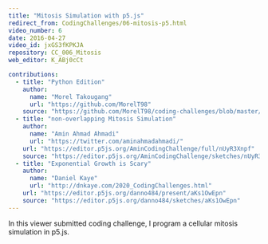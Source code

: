 ```yaml
---
title: "Mitosis Simulation with p5.js"
redirect_from: CodingChallenges/06-mitosis-p5.html
video_number: 6
date: 2016-04-27
video_id: jxGS3fKPKJA
repository: CC_006_Mitosis
web_editor: K_ABj0cCt

contributions:
  - title: "Python Edition"
    author:
      name: "Morel Takougang"
      url: "https://github.com/MorelT98"
    source: "https://github.com/MorelT98/coding-challenges/blob/master/006_mitosis.py"
  - title: "non-overlapping Mitosis Simulation"
    author:
      name: "Amin Ahmad Ahmadi"
      url: "https://twitter.com/aminahmadahmadi/"
    url: "https://editor.p5js.org/AminCodingChallenge/full/nUyR3Xnpf"
    source: "https://editor.p5js.org/AminCodingChallenge/sketches/nUyR3Xnpf"
  - title: "Exponential Growth is Scary"
    author:
      name: "Daniel Kaye"
      url: "http://dnkaye.com/2020_CodingChallenges.html"
    url: "https://editor.p5js.org/danno484/present/aKs1OwEpn"
    source: "https://editor.p5js.org/danno484/sketches/aKs1OwEpn"
---
```

In this viewer submitted coding challenge, I program a cellular mitosis simulation in p5.js.

